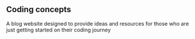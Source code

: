 ## Coding concepts

A blog website designed to provide ideas and resources for those who are just getting started on their coding journey
